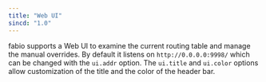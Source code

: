 ```yaml
---
title: "Web UI"
sincd: "1.0"
---
```


fabio supports a Web UI to examine the current routing table and manage the
manual overrides. By default it listens on `http://0.0.0.0:9998/` which can be
changed with the `ui.addr` option. The `ui.title` and `ui.color` options allow
customization of the title and the color of the header bar.

